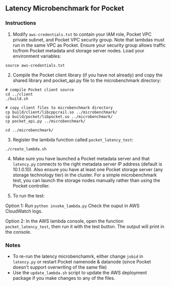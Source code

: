 ## Latency Microbenchmark for Pocket

### Instructions

1. Modify `aws-credentials.txt` to contain your IAM role, Pocket VPC private subnet, and Pocket VPC security group. Note that lambdas must run in the same VPC as Pocket. Ensure your security group allows traffic to/from Pocket metadata and storage server nodes. Load your environment variables: 
```
source aws-credentials.txt
```

2. Compile the Pocket client library (if you have not already) and copy the shared library and pocket_api.py file to the microbenchmark directory:
```
# compile Pocket client source
cd ../client
./build.sh

# copy client files to microbenchmark directory
cp build/client/libcppcrail.so ../microbenchmark/
cp build/pocket/libpocket.so ../microbenchmark/
cp pocket_api.py ../microbenchmark/

cd ../microbenchmark/
```

3. Register the lambda function called `pocket_latency_test`:
```
./create_lambda.sh
```

4. Make sure you have launched a Pocket metadata server and that `latency.py` connects to the right metadata server IP address (default is 10.1.0.10). Also ensure you have at least one Pocket storage server (any storage technology tier) in the cluster. For a simple microbenchmark test, you can launch the storage nodes manually rather than using the Pocket controller.
 
5. To run the test:

Option 1: Run `python invoke_lambda.py` Check the ouput in AWS CloudWatch logs.

Option 2: In the AWS lambda console, open the function `pocket_latency_test`, then run it with the test button. The output will print in the console.


### Notes

* To re-run the latency microbenchamrk, either change `jobid` in `latency.py` or restart Pocket namenode & datanode (since Pocket doesn't support overwriting of the same file) 
* Use the `update_lambda.sh` script to update the AWS deployment package if you make changes to any of the files.
